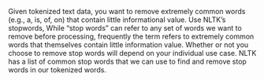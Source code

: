 Given tokenized text data, you want to remove extremely common words (e.g., a, is, of, on) that contain
little informational value. Use NLTK’s stopwords, While “stop words” can refer to any set of words we want to remove before processing, frequently the
term refers to extremely common words that themselves contain little information value. Whether or not
you choose to remove stop words will depend on your individual use case. NLTK has a list of common
stop words that we can use to find and remove stop words in our tokenized words.
